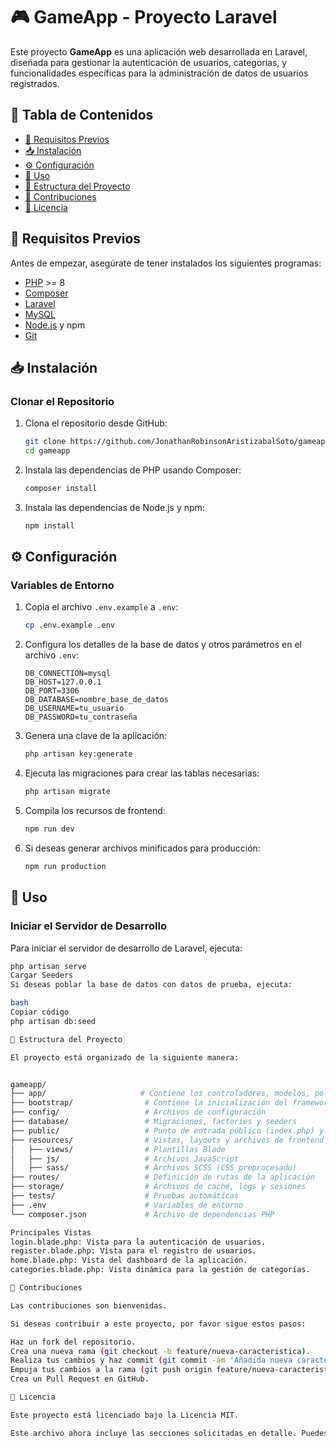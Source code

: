 # 🎮 GameApp - Proyecto Laravel

Este proyecto **GameApp** es una aplicación web desarrollada en Laravel, diseñada para gestionar la autenticación de usuarios, categorías, y funcionalidades específicas para la administración de datos de usuarios registrados.

## 📑 Tabla de Contenidos

- [🔧 Requisitos Previos](#-requisitos-previos)
- [📥 Instalación](#-instalación)
- [⚙️ Configuración](#️-configuración)
- [🚀 Uso](#-uso)
- [📂 Estructura del Proyecto](#-estructura-del-proyecto)
- [🤝 Contribuciones](#-contribuciones)
- [📜 Licencia](#-licencia)

## 🔧 Requisitos Previos

Antes de empezar, asegúrate de tener instalados los siguientes programas:

- [PHP](https://www.php.net/downloads) >= 8
- [Composer](https://getcomposer.org/download/)
- [Laravel](https://laravel.com/docs/8.x/installation)
- [MySQL](https://dev.mysql.com/downloads/mysql/)
- [Node.js](https://nodejs.org/en/download/) y npm
- [Git](https://git-scm.com/downloads)

## 📥 Instalación

### Clonar el Repositorio

1. Clona el repositorio desde GitHub:
    ```bash
    git clone https://github.com/JonathanRobinsonAristizabalSoto/gameapp.git
    cd gameapp
    ```

2. Instala las dependencias de PHP usando Composer:
    ```bash
    composer install
    ```

3. Instala las dependencias de Node.js y npm:
    ```bash
    npm install
    ```

## ⚙️ Configuración

### Variables de Entorno

1. Copia el archivo `.env.example` a `.env`:
    ```bash
    cp .env.example .env
    ```

2. Configura los detalles de la base de datos y otros parámetros en el archivo `.env`:

    ```env
    DB_CONNECTION=mysql
    DB_HOST=127.0.0.1
    DB_PORT=3306
    DB_DATABASE=nombre_base_de_datos
    DB_USERNAME=tu_usuario
    DB_PASSWORD=tu_contraseña
    ```

3. Genera una clave de la aplicación:
    ```bash
    php artisan key:generate
    ```

4. Ejecuta las migraciones para crear las tablas necesarias:
    ```bash
    php artisan migrate
    ```

5. Compila los recursos de frontend:
    ```bash
    npm run dev
    ```

6. Si deseas generar archivos minificados para producción:
    ```bash
    npm run production
    ```

## 🚀 Uso

### Iniciar el Servidor de Desarrollo

Para iniciar el servidor de desarrollo de Laravel, ejecuta:

```bash
php artisan serve
Cargar Seeders
Si deseas poblar la base de datos con datos de prueba, ejecuta:

bash
Copiar código
php artisan db:seed

📂 Estructura del Proyecto

El proyecto está organizado de la siguiente manera:


gameapp/
├── app/                     # Contiene los controladores, modelos, políticas, etc.
├── bootstrap/                # Contiene la inicialización del framework
├── config/                   # Archivos de configuración
├── database/                 # Migraciones, factories y seeders
├── public/                   # Punto de entrada público (index.php) y assets (CSS, JS)
├── resources/                # Vistas, layouts y archivos de frontend
│   ├── views/                # Plantillas Blade
│   ├── js/                   # Archivos JavaScript
│   ├── sass/                 # Archivos SCSS (CSS preprocesado)
├── routes/                   # Definición de rutas de la aplicación
├── storage/                  # Archivos de caché, logs y sesiones
├── tests/                    # Pruebas automáticas
├── .env                      # Variables de entorno
└── composer.json             # Archivo de dependencias PHP

Principales Vistas
login.blade.php: Vista para la autenticación de usuarios.
register.blade.php: Vista para el registro de usuarios.
home.blade.php: Vista del dashboard de la aplicación.
categories.blade.php: Vista dinámica para la gestión de categorías.

🤝 Contribuciones

Las contribuciones son bienvenidas.

Si deseas contribuir a este proyecto, por favor sigue estos pasos:

Haz un fork del repositorio.
Crea una nueva rama (git checkout -b feature/nueva-caracteristica).
Realiza tus cambios y haz commit (git commit -am 'Añadida nueva característica').
Empuja tus cambios a la rama (git push origin feature/nueva-caracteristica).
Crea un Pull Request en GitHub.

📜 Licencia

Este proyecto está licenciado bajo la Licencia MIT.

Este archivo ahora incluye las secciones solicitadas en detalle. Puedes copiar y pegar directamente el contenido en tu archivo README.md de GitHub para documentar tu proyecto GameApp.
